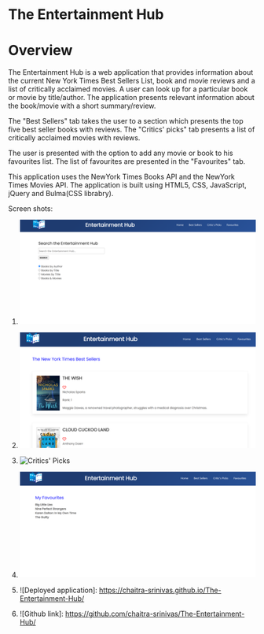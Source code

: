 # The Entertainment Hub
# Overview

The Entertainment Hub is a web application that provides information about the current New York Times Best Sellers List, book and movie reviews and a list of critically acclaimed movies. A user can look up for a particular book or movie by title/author. 
The application presents relevant information about the book/movie with a short summary/review. 

The "Best Sellers" tab takes the user to a section which presents the top five best seller books with reviews.
The "Critics' picks" tab presents a list of critically acclaimed movies with reviews. 

The user is presented with the option to add any movie or book to his favourites list. The list of favourites are presented in the "Favourites" tab. 

This application uses the NewYork Times Books API and the NewYork Times Movies API.
The application is built using HTML5, CSS, JavaScript, jQuery and Bulma(CSS librabry).


Screen shots:
1. ![Home page](./assets/images/main-page.png)
2. ![Best Sellers](./assets/images/Best-sellers.png)
3. ![Critics' Picks](./assets/images/critics-picks.png)
4. ![Favourites](./assets/images/favourites.png)


1. ![Deployed application]: https://chaitra-srinivas.github.io/The-Entertainment-Hub/
2. ![Github link]: https://github.com/chaitra-srinivas/The-Entertainment-Hub/
